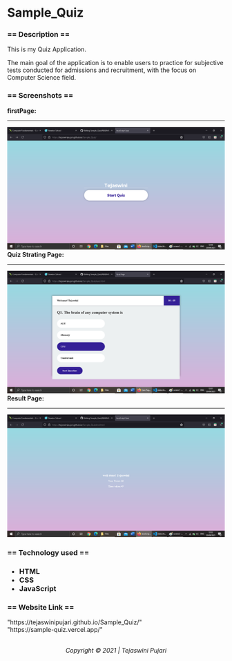 # Sample_Quiz

<h3>== Description ==</h3>
<p>This is my Quiz Application.</p>
 
<p>The main goal of the application is to enable users to practice for subjective tests conducted for
  admissions and recruitment, with the focus on Computer Science field.</p>
<h3>== Screenshots ==</h3>
<b>firstPage:</b><hr>
  <img src="Files/img/screen1.png"><br>
<b>Quiz Strating Page:</b><hr>
  <img src="Files/img/screen2.png"><br>
<b>Result Page:</b><hr>
  <img src="Files/img/screen3.png"><br>
<h3>== Technology used ==<h3>
  <ul><b>
    <li>HTML</li>
    <li>CSS</li>
    <li>JavaScript</li></b>
  </ul>
<h3>== Website Link ==</h3>
"https://tejaswinipujari.github.io/Sample_Quiz/"<br>
"https://sample-quiz.vercel.app/"
  <br>
  <br>
 <p style="text-align:center; "><i>Copyright © 2021 | Tejaswini Pujari</i></p>
